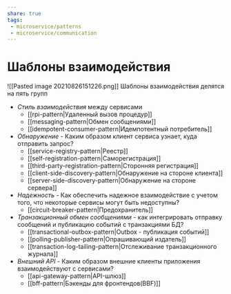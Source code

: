 ```yaml
---
share: true
tags:
 - microservice/patterns
 - microservice/communication
---
```

# Шаблоны взаимодействия
![[Pasted image 20210826151226.png]]
Шаблоны взаимодействия делятся на пять групп
+ *Стиль взаимодействия* между сервисами
	+ [[rpi-pattern|Удаленный вызов процедур]]
	+ [[messaging-pattern|Обмен сообщениями]]
	+ [[idempotent-consumer-pattern|Идемпотентный потребитель]]
+ *Обнаружение* - Каким образом клиент сервиса узнает, куда отправить запрос?
	+ [[service-registry-pattern|Реестр]]
	+ [[self-registration-pattern|Саморегистрация]]
	+ [[third-party-registration-pattern|Сторонняя регистрация]]
	+ [[client-side-discovery-pattern|Обнаружение на стороне клиента]]
	+ [[server-side-discovery-pattern|Обнаружение на стороне сервера]]
+ *Надежность* - Как обеспечить надежное взаимодействие с учетом того, что некоторые сервисы могут быть недоступны?
	+ [[circuit-breaker-pattern|Предохранитель]]
+ *Транзакционный обмен сообщениями* - как интегрировать отправку сообщений и публикацию событий с транзакциями БД?
	+ [[transactional-outbox-pattern|Outbox - публикация событий]]
	+ [[polling-publisher-pattern|Опрашивающий издатель]]
	+ [[transaction-log-tailing-pattern|Отслеживание транзакционного журнала]]
+ *Внешний API* - Каким образом внешние клиенты приложения взаимодействуют с сервисами?
	+ [[api-gateway-pattern|API-шлюз]]
	+ [[bff-pattern|Бэкенды для фронтендов(BBF)]]
